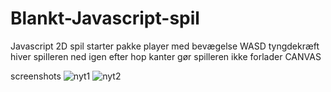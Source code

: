 # Blankt-Javascript-spil
Javascript 2D spil starter pakke 
player med bevægelse WASD
tyngdekræft hiver spilleren ned igen efter hop
kanter gør spilleren ikke forlader CANVAS

screenshots
![nyt1](https://user-images.githubusercontent.com/17072539/223091785-4634cbac-c9ad-4add-9e47-cd382b4a38aa.png)
![nyt2](https://user-images.githubusercontent.com/17072539/223091820-45194283-c491-4cc7-95d7-01d67e89ef39.png)

